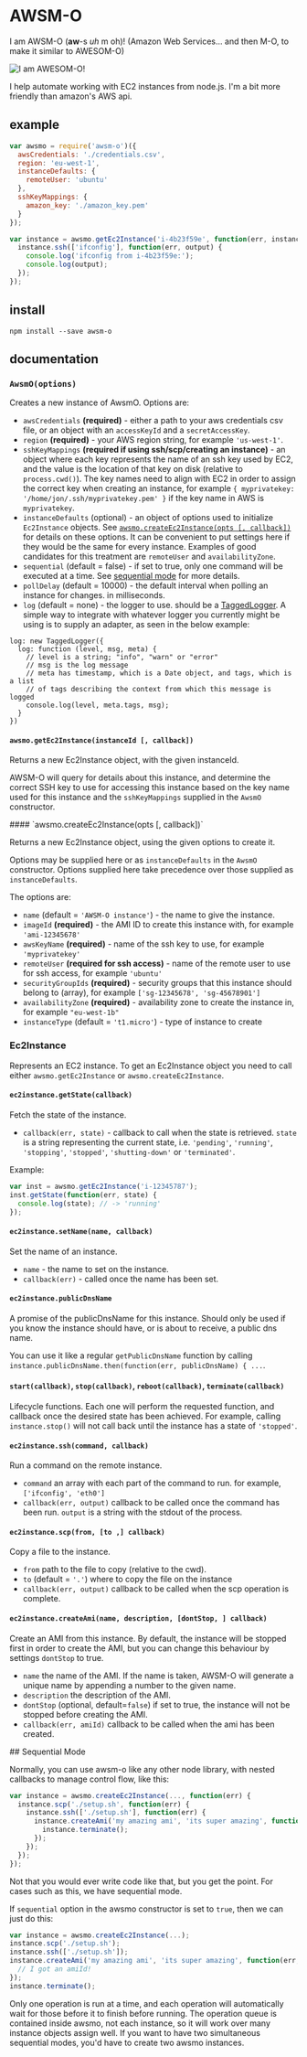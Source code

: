 AWSM-O
======
I am AWSM-O (**aw**-s *uh* m oh)! (Amazon Web Services... and then M-O, to make
it similar to AWESOM-O)

![I am AWESOM-O!](http://i.imgur.com/Aggwojh.jpg)

I help automate working with EC2 instances from node.js. I'm a bit more friendly
than amazon's AWS api.

## example

```javascript
var awsmo = require('awsm-o')({
  awsCredentials: './credentials.csv',
  region: 'eu-west-1',
  instanceDefaults: {
    remoteUser: 'ubuntu'
  },
  sshKeyMappings: {
    amazon_key: './amazon_key.pem'
  } 
});

var instance = awsmo.getEc2Instance('i-4b23f59e', function(err, instance) {
  instance.ssh(['ifconfig'], function(err, output) {
    console.log('ifconfig from i-4b23f59e:');
    console.log(output);
  });
});
```

## install

```
npm install --save awsm-o
```

## documentation

### `AwsmO(options)`

Creates a new instance of AwsmO. Options are:

* `awsCredentials` __(required)__ - either a path to your aws credentials csv
  file, or an object with an `accessKeyId` and a `secretAccessKey`.
* `region` __(required)__ - your AWS region string, for example `'us-west-1'`.
* `sshKeyMappings` __(required if using ssh/scp/creating an instance)__ - an 
  object where each key represents the name of an ssh key used by EC2, and the
  value is the location of that key on disk (relative to `process.cwd()`). The key
  names need to align with EC2 in order to assign the correct key when creating an
  instance, for example `{ myprivatekey: '/home/jon/.ssh/myprivatekey.pem' }`
  if the key name in AWS is `myprivatekey`.
* `instanceDefaults` (optional) - an object of options used to initialize
  `Ec2Instance` objects. See [`awsmo.createEc2Instance(opts [, callback])`](#createEc2Instance)
  for details on these options. It can be convenient to put settings here if
  they would be the same for every instance. Examples of good candidates for
  this treatment are `remoteUser` and `availabilityZone`.
* `sequential` (default = false) - if set to true, only one command will be
  executed at a time. See [sequential mode](#sequential-mode) for more details.
* `pollDelay` (default = 10000) - the default interval when polling an instance
  for changes. in milliseconds.
* `log` (default = none) - the logger to use. should be a 
  [TaggedLogger](http://bitbucket.org/maghoff/tagged-logger). A simple way to
  integrate with whatever logger you currently might be using is to supply an
  adapter, as seen in the below example:

```
log: new TaggedLogger({
  log: function (level, msg, meta) {
    // level is a string; "info", "warn" or "error"
    // msg is the log message
    // meta has timestamp, which is a Date object, and tags, which is a list
    // of tags describing the context from which this message is logged
    console.log(level, meta.tags, msg);
  }
})
```

#### `awsmo.getEc2Instance(instanceId [, callback])`

Returns a new Ec2Instance object, with the given instanceId.

AWSM-O will query for details about this instance, and determine the correct
SSH key to use for accessing this instance based on the key name used for this
instance and the `sshKeyMappings` supplied in the `AwsmO` constructor.

<a name="createEc2Instance"/>
#### `awsmo.createEc2Instance(opts [, callback])`

Returns a new Ec2Instance object, using the given options to create it.

Options may be supplied here or as `instanceDefaults` in the `AwsmO` constructor.
Options supplied here take precedence over those supplied as `instanceDefaults`.

The options are:

* `name` (default = `'AWSM-O instance'`) - the name to give the instance. 
* `imageId` __(required)__ - the AMI ID to create this instance with,
  for example `'ami-12345678'`
* `awsKeyName` __(required)__ - name of the ssh key to use, for example
  `'myprivatekey'`
* `remoteUser` __(required for ssh access)__ - name of the remote user to use
  for ssh access, for example `'ubuntu'`
* `securityGroupIds` __(required)__ - security groups that this instance should
  belong to (array), for example `['sg-12345678', 'sg-45678901']`
* `availabilityZone` __(required)__ - availability zone to create the
  instance in, for example `"eu-west-1b"`
* `instanceType` (default = `'t1.micro'`) - type of instance to create

### Ec2Instance

Represents an EC2 instance. To get an Ec2Instance object you need to call either
`awsmo.getEc2Instance` or `awsmo.createEc2Instance`.

#### `ec2instance.getState(callback)`

Fetch the state of the instance.

* `callback(err, state)` - callback to call when the state is retrieved. `state`
  is a string representing the current state, i.e. `'pending'`, `'running'`,
  `'stopping'`, `'stopped'`, `'shutting-down'` or `'terminated'`.

Example:

```javascript
var inst = awsmo.getEc2Instance('i-12345787');
inst.getState(function(err, state) {
  console.log(state); // -> 'running'
});
```

#### `ec2instance.setName(name, callback)`

Set the name of an instance.

* `name` - the name to set on the instance.
* `callback(err)` - called once the name has been set.

#### `ec2instance.publicDnsName`

A promise of the publicDnsName for this instance. Should only be used if you know
the instance should have, or is about to receive, a public dns name.

You can use it like a regular `getPublicDnsName` function by calling 
`instance.publicDnsName.then(function(err, publicDnsName) { ...`.

#### `start(callback)`, `stop(callback)`, `reboot(callback)`, `terminate(callback)`

Lifecycle functions. Each one will perform the requested function, and callback
once the desired state has been achieved. For example, calling `instance.stop()`
will not call back until the instance has a state of `'stopped'`.

#### `ec2instance.ssh(command, callback)`

Run a command on the remote instance.

* `command` an array with each part of the command to run. for example, 
  `['ifconfig', 'eth0']`
* `callback(err, output)` callback to be called once the command has been run.
  `output` is a string with the stdout of the process. 

#### `ec2instance.scp(from, [to ,] callback)`

Copy a file to the instance.

* `from` path to the file to copy (relative to the cwd).
* `to` (default = `'.'`) where to copy the file on the instance
* `callback(err, output)` callback to be called when the scp operation is
  complete. 

#### `ec2instance.createAmi(name, description, [dontStop, ] callback)`

Create an AMI from this instance. By default, the instance will be stopped first
in order to create the AMI, but you can change this behaviour by settings
`dontStop` to true.

* `name` the name of the AMI. If the name is taken, AWSM-O will generate a
   unique name by appending a number to the given name.
* `description` the description of the AMI.
* `dontStop` (optional, default=`false`) if set to true, the instance will not 
  be stopped before creating the AMI.
* `callback(err, amiId)` callback to be called when the ami has been created. 

<a name="sequential-mode"/>
## Sequential Mode

Normally, you can use awsm-o like any other node library, with nested callbacks
to manage control flow, like this:

```javascript
var instance = awsmo.createEc2Instance(..., function(err) {
  instance.scp('./setup.sh', function(err) {
    instance.ssh(['./setup.sh'], function(err) {
      instance.createAmi('my amazing ami', 'its super amazing', function(err, amiid) {
        instance.terminate();
      });
    });
  });
});
```

Not that you would ever write code like that, but you get the point. For cases
such as this, we have sequential mode.

If `sequential` option in the awsmo constructor is set to `true`, then we 
can just do this:

```javascript
var instance = awsmo.createEc2Instance(...);
instance.scp('./setup.sh');
instance.ssh(['./setup.sh']);
instance.createAmi('my amazing ami', 'its super amazing', function(err, amiId) {
  // I got an amiId!
});
instance.terminate();
```

Only one operation is run at a time, and each operation will automatically wait 
for those before it to finish before running. The operation queue is contained
inside awsmo, not each instance, so it will work over many instance objects assign
well. If you want to have two simultaneous sequential modes, you'd have to create 
two awsmo instances.
